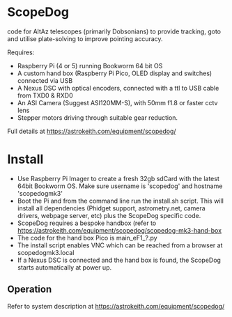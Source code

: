 # ScopeDog
code for AltAz telescopes (primarily Dobsonians) to provide tracking, goto and utilise plate-solving to improve pointing accuracy.

Requires:
- Raspberry Pi (4 or 5) running Bookworm 64 bit OS
- A custom hand box (Raspberry Pi Pico, OLED display and switches) connected via USB
- A Nexus DSC with optical encoders, connected with a ttl to USB cable from TXD0 & RXD0
- An ASI Camera (Suggest ASI120MM-S), with 50mm f1.8 or faster cctv lens
- Stepper motors driving through suitable gear reduction.

Full details at [
](https://astrokeith.com/equipment/scopedog/)https://astrokeith.com/equipment/scopedog/

# Install
- Use Raspberry Pi Imager to create a fresh 32gb sdCard with the latest 64bit Bookworm OS. Make sure username is 'scopedog' and hostname 'scopedogmk3'
- Boot the Pi and from the command line run the install.sh script. This will install all dependencies (Phidget support, astrometry.net, camera drivers, webpage server, etc) plus the ScopeDog specific code.
- ScopeDog requires a bespoke handbox (refer to [
](https://astrokeith.com/equipment/scopedog/scopedog-mk3-hand-box)https://astrokeith.com/equipment/scopedog/scopedog-mk3-hand-box
- The code for the hand box Pico is main_eF1_?.py
- The install script enables VNC which can be reached from a browser at scopedogmk3.local
- If a Nexus DSC is connected and the hand box is found, the ScopeDog starts automatically at power up.
  
## Operation
Refer to system description at  [
](https://astrokeith.com/equipment/scopedog/)https://astrokeith.com/equipment/scopedog/


